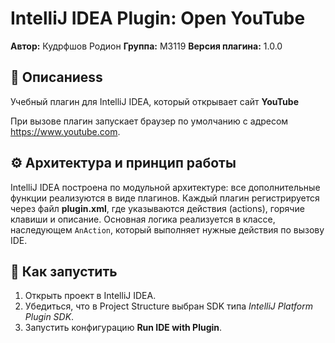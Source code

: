 # IntelliJ IDEA Plugin: Open YouTube

**Автор:** Кудрфшов Родион
**Группа:** М3119
**Версия плагина:** 1.0.0  

## 📘 Описаниеss

Учебный плагин для IntelliJ IDEA, который открывает сайт **YouTube** 

При вызове плагин запускает браузер по умолчанию с адресом https://www.youtube.com.

## ⚙️ Архитектура и принцип работы

IntelliJ IDEA построена по модульной архитектуре: все дополнительные функции реализуются в виде плагинов.
Каждый плагин регистрируется через файл **plugin.xml**, где указываются действия (actions), горячие клавиши и описание.
Основная логика реализуется в классе, наследующем `AnAction`, который выполняет нужные действия по вызову IDE.


## 🚀 Как запустить

1. Открыть проект в IntelliJ IDEA.
2. Убедиться, что в Project Structure выбран SDK типа *IntelliJ Platform Plugin SDK*.
3. Запустить конфигурацию **Run IDE with Plugin**.
